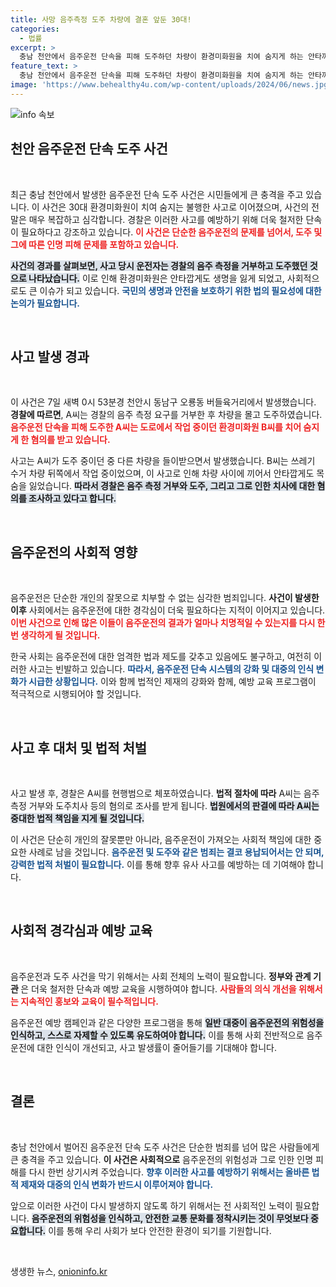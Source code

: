 ```yaml
---
title: 사망 음주측정 도주 차량에 결혼 앞둔 30대!
categories:
  - 법률
excerpt: >
  충남 천안에서 음주운전 단속을 피해 도주하던 차량이 환경미화원을 치여 숨지게 하는 안타까운 사건이 발생했습니다. 경찰은 음주 측정 거부한 운전자를 현행범으로 체포하며 조사를 진행 중입니다.
feature_text: >
  충남 천안에서 음주운전 단속을 피해 도주하던 차량이 환경미화원을 치여 숨지게 하는 안타까운 사건이 발생했습니다. 경찰은 음주 측정 거부한 운전자를 현행범으로 체포하며 조사를 진행 중입니다.
image: 'https://www.behealthy4u.com/wp-content/uploads/2024/06/news.jpg'
---
```


<p><img src="https://www.behealthy4u.com/wp-content/uploads/2024/06/news.jpg" alt="info 속보" /></p>

<h2 data-ke-size="size26">천안 음주운전 단속 도주 사건</h2>

<p data-ke-size="size16">&nbsp;</p>

<p>최근 충남 천안에서 발생한 음주운전 단속 도주 사건은 시민들에게 큰 충격을 주고 있습니다. 이 사건은 30대 환경미화원이 치여 숨지는 불행한 사고로 이어졌으며, 사건의 전말은 매우 복잡하고 심각합니다. 경찰은 이러한 사고를 예방하기 위해 더욱 철저한 단속이 필요하다고 강조하고 있습니다. <b><span style="color: #ee2323;">이 사건은 단순한 음주운전의 문제를 넘어서, 도주 및 그에 따른 인명 피해 문제를 포함하고 있습니다.</span></b></p>

<p><b><span style="background-color: #21538527;">사건의 경과를 살펴보면, 사고 당시 운전자는 경찰의 음주 측정을 거부하고 도주했던 것으로 나타났습니다.</span></b> 이로 인해 환경미화원은 안타깝게도 생명을 잃게 되었고, 사회적으로도 큰 이슈가 되고 있습니다. <b><span style="color: #1a5490;">국민의 생명과 안전을 보호하기 위한 법의 필요성에 대한 논의가 필요합니다.</span></b></p>

<p data-ke-size="size16">&nbsp;</p>

<h2>사고 발생 경과</h2>

<p data-ke-size="size16">&nbsp;</p>

<p>이 사건은 7일 새벽 0시 53분경 천안시 동남구 오룡동 버들육거리에서 발생했습니다. <b>경찰에 따르면</b>, A씨는 경찰의 음주 측정 요구를 거부한 후 차량을 몰고 도주하였습니다. <b><span style="color: #ee2323;">음주운전 단속을 피해 도주한 A씨는 도로에서 작업 중이던 환경미화원 B씨를 치어 숨지게 한 혐의를 받고 있습니다.</span></b></p>

<p>사고는 A씨가 도주 중이던 중 다른 차량을 들이받으면서 발생했습니다. B씨는 쓰레기 수거 차량 뒤쪽에서 작업 중이었으며, 이 사고로 인해 차량 사이에 끼어서 안타깝게도 목숨을 잃었습니다. <b><span style="background-color: #21538527;">따라서 경찰은 음주 측정 거부와 도주, 그리고 그로 인한 치사에 대한 혐의를 조사하고 있다고 합니다.</span></b></p>

<p data-ke-size="size16">&nbsp;</p>

<h2>음주운전의 사회적 영향</h2>

<p data-ke-size="size16">&nbsp;</p>

<p>음주운전은 단순한 개인의 잘못으로 치부할 수 없는 심각한 범죄입니다. <b>사건이 발생한 이후</b> 사회에서는 음주운전에 대한 경각심이 더욱 필요하다는 지적이 이어지고 있습니다. <b><span style="color: #ee2323;">이번 사건으로 인해 많은 이들이 음주운전의 결과가 얼마나 치명적일 수 있는지를 다시 한번 생각하게 될 것입니다.</span></b></p>

<p>한국 사회는 음주운전에 대한 엄격한 법과 제도를 갖추고 있음에도 불구하고, 여전히 이러한 사고는 빈발하고 있습니다. <b><span style="color: #1a5490;">따라서, 음주운전 단속 시스템의 강화 및 대중의 인식 변화가 시급한 상황입니다.</span></b> 이와 함께 법적인 제재의 강화와 함께, 예방 교육 프로그램이 적극적으로 시행되어야 할 것입니다.</p>

<p data-ke-size="size16">&nbsp;</p>

<h2>사고 후 대처 및 법적 처벌</h2>

<p data-ke-size="size16">&nbsp;</p>

<p>사고 발생 후, 경찰은 A씨를 현행범으로 체포하였습니다. <b>법적 절차에 따라</b> A씨는 음주 측정 거부와 도주치사 등의 혐의로 조사를 받게 됩니다. <b><span style="background-color: #21538527;">법원에서의 판결에 따라 A씨는 중대한 법적 책임을 지게 될 것입니다.</span></b></p>

<p>이 사건은 단순히 개인의 잘못뿐만 아니라, 음주운전이 가져오는 사회적 책임에 대한 중요한 사례로 남을 것입니다. <b><span style="color: #1a5490;">음주운전 및 도주와 같은 범죄는 결코 용납되어서는 안 되며, 강력한 법적 처벌이 필요합니다.</span></b> 이를 통해 향후 유사 사고를 예방하는 데 기여해야 합니다.</p>

<p data-ke-size="size16">&nbsp;</p>

<h2>사회적 경각심과 예방 교육</h2>

<p data-ke-size="size16">&nbsp;</p>

<p>음주운전과 도주 사건을 막기 위해서는 사회 전체의 노력이 필요합니다. <b>정부와 관계 기관 </b>은 더욱 철저한 단속과 예방 교육을 시행하여야 합니다. <b><span style="color: #ee2323;">사람들의 의식 개선을 위해서는 지속적인 홍보와 교육이 필수적입니다.</span></b></p>

<p>음주운전 예방 캠페인과 같은 다양한 프로그램을 통해 <b><span style="background-color: #21538527;">일반 대중이 음주운전의 위험성을 인식하고, 스스로 자제할 수 있도록 유도하여야 합니다.</span></b> 이를 통해 사회 전반적으로 음주운전에 대한 인식이 개선되고, 사고 발생률이 줄어들기를 기대해야 합니다.</p>

<p data-ke-size="size16">&nbsp;</p>

<h2>결론</h2>

<p data-ke-size="size16">&nbsp;</p>

<p>충남 천안에서 벌어진 음주운전 단속 도주 사건은 단순한 범죄를 넘어 많은 사람들에게 큰 충격을 주고 있습니다. <b>이 사건은 사회적으로</b> 음주운전의 위험성과 그로 인한 인명 피해를 다시 한번 상기시켜 주었습니다. <b><span style="color: #1a5490;">향후 이러한 사고를 예방하기 위해서는 올바른 법적 제재와 대중의 인식 변화가 반드시 이루어져야 합니다.</span></b></p>

<p>앞으로 이러한 사건이 다시 발생하지 않도록 하기 위해서는 전 사회적인 노력이 필요합니다. <b><span style="background-color: #21538527;">음주운전의 위험성을 인식하고, 안전한 교통 문화를 정착시키는 것이 무엇보다 중요합니다.</span></b> 이를 통해 우리 사회가 보다 안전한 환경이 되기를 기원합니다.</p>

<p data-ke-size="size16">&nbsp;</p>
생생한 뉴스, <a href="https://onioninfo.kr" rel="dofollow">onioninfo.kr</a>


